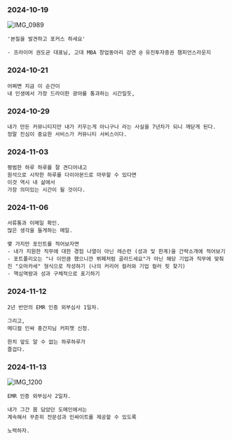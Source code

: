 ### 2024-10-19 

![IMG_0989](https://github.com/user-attachments/assets/35f88a6b-af99-438c-8a47-3a29733ce940)

  ```
  '본질을 발견하고 포커스 하세요'

  - 프라이머 권도균 대표님, 고대 MBA 창업동아리 강연 @ 유진투자증권 챔피언스라운지
  ```


### 2024-10-21

  ```
  어쩌면 지금 이 순간이
  내 인생에서 가장 드라이한 광야를 통과하는 시간일듯,

  ```

### 2024-10-29

  ```
  내가 만든 커뮤니티지만 내가 키우는게 아니구나 라는 사실을 7년차가 되니 깨닫게 된다.
  정말 진심이 중요한 서비스가 커뮤니티 서비스이다. 
  ```

### 2024-11-03

  ```
  평범한 하루 하루를 잘 견디어내고
  원석으로 시작한 하루를 다이아몬드로 마무할 수 있다면
  이것 역시 내 삶에서
  가장 의미있는 시간이 될 것이다.
  ```

### 2024-11-06

  ```
  서류통과 이메일 확인.
  많은 생각을 들게하는 메일.

  몇 가지만 포인트를 적어보자면
  - 내가 지원한 직무에 대한 경험 나열이 아닌 레슨런 (성과 및 한계)을 간략소개에 적어보기
  - 포트폴리오는 "나 이만큼 했으니깐 뷔페처럼 골라드세요"가 아닌 해당 기업과 직무에 맞춰진 "오마카세" 형식으로 작성하기 (나의 커리어 컬러와 기업 컬러 핏 찾기)
  - 핵심역량과 성과 구체적으로 표기하기
  ```

### 2024-11-12

  ```
  2년 반만의 EMR 인증 외부심사 1일차.

  그리고,
  메디컬 인싸 충간지님 커피챗 신청.

  한치 앞도 알 수 없는 하루하루가
  즐겁다.
  ```

### 2024-11-13

![IMG_1200](https://github.com/user-attachments/assets/c832fedb-da7b-41cb-b654-d7c62589bb06)

  ```
  EMR 인증 외부심사 2일차.

  내가 그간 몸 담았던 도메인에서는
  계속해서 꾸준히 전문성과 인싸이트를 제공할 수 있도록

  노력하자.
  ```

  
  
